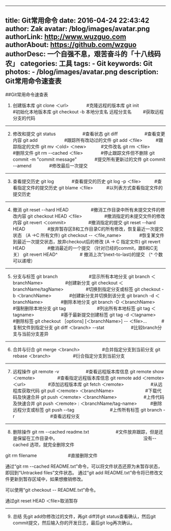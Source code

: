 
---
title: Git常用命令
date: 2016-04-24 22:43:42
author: Zak
avatar: /blog/images/avatar.png
authorLink: http://www.wuzguo.com
authorAbout: https://github.com/wzguo
authorDesc: 一个自强不息，艰苦奋斗的「十八线码农」
categories: 工具
tags: 
	- Git
keywords: Git
photos:
	- /blog/images/avatar.png
description: Git常用命令速查表
---


##Git常用命令速查表


1. 创建版本库
git clone ＜url>　　　　#克隆远程的版本库
git init　　　　　　#初始化本地版本库
git checkout -b  本地分支名  远程分支名　	　			#获取远程分支的代码

***
2. 修改和提交
git status　　　　　　#查看状态
git diff　　　　　　#查看变更内容
git add　　　　　　#跟踪所有改动过的文件
git add ＜file>　　　#跟踪指定的文件
git mv ＜old> ＜new>	　　　#文件改名
git rm ＜file>　　　　#删除文件
git rm --cached ＜file>　　　　#停止跟踪文件但不删除
git commit -m "commit message"　　　　#提交所有更新过的文件
git commit --amend　　　　#修改最后一次提交

***
3. 查看提交历史
git log　　　　#查看提交的历史
git log -p ＜file>　　　#查看指定文件的提交历史
git blame ＜file>　　　#以列表方式查看指定文件的提交历史

***
4. 撤消 
git reset --hard HEAD　　　　　#撤消工作目录中所有未提交文件的修改内容
git checkout HEAD ＜file>　　　　　#撤消指定的未提交文件的修改内容
git revert ＜commit>　　　　　#撤消指定的提交
git reset --hard HEAD　　　　　#放弃暂存区B和工作目录C的所有修改，恢复最近一次提交状态 （A ->C 所有文件)
git checkout -- ＜file_name>　　　　#恢复某文件到最近一次提交状态，放弃checkout后的修改 (A -> C 指定文件)
git revert HEAD　　　　　#撤消最近的一个提交 （针对已经的commit，跟B和C无关）
git revert HEAD^　　　　　# 撤消上次”(next-to-last)的提交 （^ 个数可以递增）

*** 

5. 分支与标签
git branch　　　　　　　#显示所有本地分支
git branch ＜branchName>　　　　　#创建新分支
git checkout ＜branchName/tagName>　　　　　#切换到指定分支或标签
git checkout -b ＜branchName>　　　　#创建新分支并切换到该分支
git branch -d ＜branchName>　　　　#删除本地分支
git branch -D ＜branchName>　　　　　#强制删除本地分支
git tag　　　　　　　#列出所有本地标签
git tag ＜tagname>　　　　　　#基于最新提交创建标签
git tag -d ＜tagname>　　　　　#删除标签
git checkout ［options] [＜branchName>] -- ＜file>...　　　 #复制文件到指定分支
git diff ＜branch> --stat　　　　　　#比较branch分支与当前分支差异

*** 
6. 合并与衍合
git merge ＜branch>　　　　　#合并指定分支到当前分支
git rebase ＜branch>　　　　　#衍合指定分支到当前分支

*** 
7. 远程操作
git remote -v　　　　　　#查看远程版本库信息
git remote show ＜remote>　　　　　#查看指定远程版本库信息
git remote add ＜remote> ＜url>　　　　　#添加远程版本库
git fetch ＜remote>　　　　　　#从远程库获取代码
git pull ＜remote> ＜branchName>　　　　　　　#下载代码及快速合并
git push ＜remote> ＜branchName>　　　　　　#上传代码及快速合并
git push ＜remote> : ＜branchName/tag-name>　　　#删除远程分支或标签
git push --tag　　　　　　　　#上传所有标签
git branch -r　　　　　　　　#查看远程分支

***
8. 删除操作
git rm --cached readme.txt　　　　　　#文件放弃跟踪，但是还是保留在工作目录中。 
　　　　　　　　　　　　　　　　　　　没有--cached 选项，就完全删除文件

git rm filename　　　　　　　#直接删除文件

通过“git rm --cached README.txt”命令，可以将文件状态还原为未暂存状态，即回到“Untracked files”文件状态。
通过“git add README.txt”命令将已修改文件更新到暂存区域中，如果想撤销修改。

可以使用“git checkout -- README.txt”命令。

通过git reset HEAD ＜file>取消暂存

***
9. 总结
先git add你修改过的文件，再git diff并git status查看确认，然后git commit提交，然后输入你的开发日志，最后git log再次确认。

